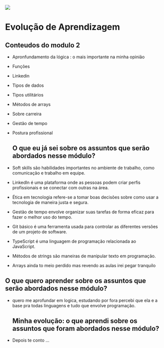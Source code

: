 ![](https://i.imgur.com/xG74tOh.png)

# Evolução de Aprendizagem

## Conteudos do modulo 2

- Apronfundamento da lógica : o mais importante na minha opinião
- Funções
- Linkedin
- Tipos de dados
- Tipos utilitários
- Métodos de arrays
- Sobre carreira
- Gestão de tempo
- Postura profissional


  ## O que eu já sei sobre os assuntos que serão abordados nesse módulo?

- Soft skills são habilidades importantes no ambiente de trabalho, como comunicação e trabalho em equipe.
- LinkedIn é uma plataforma onde as pessoas podem criar perfis profissionais e se conectar com outras na área.
- Ética em tecnologia refere-se a tomar boas decisões sobre como usar a tecnologia de maneira justa e segura.
- Gestão de tempo envolve organizar suas tarefas de forma eficaz para fazer o melhor uso do tempo.
- Git básico é uma ferramenta usada para controlar as diferentes versões de um projeto de software.
- TypeScript é uma linguagem de programação relacionada ao JavaScript.
- Métodos de strings são maneiras de manipular texto em programação.
- Arrays ainda to meio perdido mas revendo as aulas irei pegar tranquilo
  
 ## O que quero aprender sobre os assuntos que serão abordados nesse módulo?

- quero me aprofundar em logica, estudando por fora percebi que ela e a base pra todas linguagens e tudo que envolve programação.


  ## Minha evolução: o que aprendi sobre os assuntos que foram abordados nesse módulo?
  
- Depois te conto ...
  
